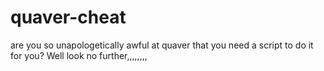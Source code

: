 # quaver-cheat
are you so unapologetically awful at quaver that you need a script to do it for you? Well look no further,,,,,,,,
